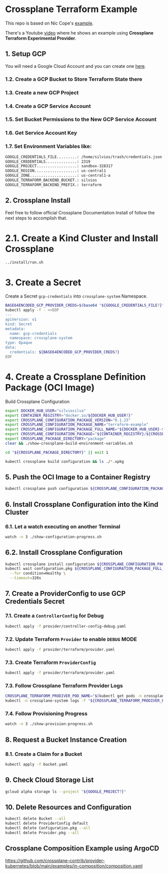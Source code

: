 # Crossplane Terraform Example

This repo is based on Nic Cope's [example](https://github.com/negz/provider-terraform-examples.git).

There's a Youtube [video](https://www.youtube.com/watch?v=e3vkZtdwZJk&t=5s) where he shows an example using **Crossplane Terraform Experimental Provider**.

## 1. Setup GCP

You will need a Google Cloud Account and you can create one [here](https://cloud.google.com/getting-started).

### 1.2. Create a GCP Bucket to Store Terraform State there

### 1.3. Create a new GCP Project

### 1.4. Create a GCP Service Account

### 1.5. Set Bucket Permissions to the New GCP Service Account

### 1.6. Get Service Account Key

### 1.7. Set Environment Variables like:

```bash
GOOGLE_CREDENTIALS_FILE.........: /home/silvios/trash/credentials.json
GOOGLE_CREDENTIALS..............: 2319
GOOGLE_PROJECT..................: sandbox-328317
GOOGLE_REGION...................: us-central1
GOOGLE_ZONE.....................: us-central1-a
GOOGLE_TERRAFORM_BACKEND_BUCKET.: silvios
GOOGLE_TERRAFORM_BACKEND_PREFIX.: terraform
```

## 2. Crossplane Install

Feel free to follow official Crossplane Documentation Install of follow the next steps to accomplish that.

# 2.1. Create a Kind Cluster and Install Crossplane

```bash
../install/run.sh
```

# 3. Create a Secret

Create a Secret `gcp-credentials` into `crossplane-system` Namespace.

```bash
BASE64ENCODED_GCP_PROVIDER_CREDS=$(base64 "${GOOGLE_CREDENTIALS_FILE?}" | tr -d "\n") && \
kubectl apply -f - <<EOF
---
apiVersion: v1
kind: Secret
metadata:
  name: gcp-credentials
  namespace: crossplane-system
type: Opaque
data:
  credentials: ${BASE64ENCODED_GCP_PROVIDER_CREDS?}
EOF
```

# 4. Create a Crossplane Definition Package (OCI Image)

Build Crossplane Configuration

```bash
export DOCKER_HUB_USER="silviosilva"
export CONTAINER_REGISTRY="docker.io/${DOCKER_HUB_USER?}"
export CROSSPLANE_CONFIGURATION_PACKAGE_VERSION="0.1.23"
export CROSSPLANE_CONFIGURATION_PACKAGE_NAME="terraform-example"
export CROSSPLANE_CONFIGURATION_PACKAGE_FULL_NAME="${DOCKER_HUB_USER}-${CROSSPLANE_CONFIGURATION_PACKAGE_NAME?}"
export CROSSPLANE_CONFIGURATION_PACKAGE="${CONTAINER_REGISTRY}/${CROSSPLANE_CONFIGURATION_PACKAGE_NAME?}:${CROSSPLANE_CONFIGURATION_PACKAGE_VERSION}"
export CROSSPLANE_PACKAGE_DIRECTORY="package"
clear && ./show-crossplane-build-environment-variables.sh
```

```bash
cd "${CROSSPLANE_PACKAGE_DIRECTORY}" || exit 1
```

```bash
kubectl crossplane build configuration && ls ./*.xpkg
```

## 5. Push the OCI Image to a Container Registry

```bash
kubectl crossplane push configuration ${CROSSPLANE_CONFIGURATION_PACKAGE?} --verbose && rm ./*.xpkg && cd ..
```

## 6. Install Crossplane Configuration into the Kind Cluster

### 6.1. Let a watch executing on another Terminal

```bash
watch -n 3 ./show-configuration-progress.sh
```

## 6.2. Install Crossplane Configuration

```bash
kubectl crossplane install configuration ${CROSSPLANE_CONFIGURATION_PACKAGE?} && \
kubectl wait configuration.pkg ${CROSSPLANE_CONFIGURATION_PACKAGE_FULL_NAME?} \
  --for condition=Healthy \
  --timeout=320s
```

## 7. Create a ProviderConfig to use GCP Credentials Secret

### 7.1. Create a `ControllerConfig` for Debug

```bash
kubectl apply -f provider/controller-config-debug.yaml
```

### 7.2. Update Terraform `Provider` to enable `DEBUG` MODE

```bash
kubectl apply -f provider/terraform/provider.yaml
```

### 7.3. Create Terraform `ProviderConfig`

```bash
kubectl apply -f provider/terraform/provider.yaml
```

### 7.3. Follow Crossplane Terraform Provider Logs

```bash
CROSSPLANE_TERRAFORM_PRODIVER_POD_NAME="$(kubectl get pods -n crossplane-system -o jsonpath="{range .items[*]}{.metadata.name}{'\n'}{end}" | grep crossplane-provider-terraform)" && \
kubectl -n crossplane-system logs -f "${CROSSPLANE_TERRAFORM_PRODIVER_POD_NAME?}"
```

### 7.4. Follow Provisioning Progress
```bash
watch -n 3 ./show-provision-progress.sh
```

## 8. Request a Bucket Instance Creation

### 8.1. Create a Claim for a Bucket

```bash
kubectl apply -f bucket.yaml
```

## 9. Check Cloud Storage List

```bash
gcloud alpha storage ls --project "${GOOGLE_PROJECT?}"
```

## 10. Delete Resources and Configuration

```bash
kubectl delete Bucket --all
kubectl delete ProviderConfig default
kubectl delete Configuration.pkg --all
kubectl delete Provider.pkg --all
```

## Crossplane Composition Example using ArgoCD

https://github.com/crossplane-contrib/provider-kubernetes/blob/main/examples/in-composition/composition.yaml
